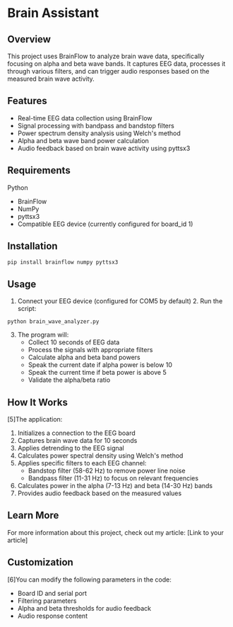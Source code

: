 # Brain Assistant

## Overview

This project uses BrainFlow to analyze brain wave data, specifically focusing on alpha and beta wave bands. It captures EEG data, processes it through various filters, and can trigger audio responses based on the measured brain wave activity.

## Features

- Real-time EEG data collection using BrainFlow
- Signal processing with bandpass and bandstop filters
- Power spectrum density analysis using Welch's method
- Alpha and beta wave band power calculation
- Audio feedback based on brain wave activity using pyttsx3

## Requirements

Python

- BrainFlow
- NumPy
- pyttsx3
- Compatible EEG device (currently configured for board_id 1)

## Installation

```
pip install brainflow numpy pyttsx3
```

## Usage

1. Connect your EEG device (configured for COM5 by default) 2. Run the script:

```
python brain_wave_analyzer.py
```

3. The program will:
   - Collect 10 seconds of EEG data
   - Process the signals with appropriate filters
   - Calculate alpha and beta band powers
   - Speak the current date if alpha power is below 10
   - Speak the current time if beta power is above 5
   - Validate the alpha/beta ratio

## How It Works

[5]The application:

1. Initializes a connection to the EEG board
2. Captures brain wave data for 10 seconds
3. Applies detrending to the EEG signal
4. Calculates power spectral density using Welch's method
5. Applies specific filters to each EEG channel:
   - Bandstop filter (58-62 Hz) to remove power line noise
   - Bandpass filter (11-31 Hz) to focus on relevant frequencies
6. Calculates power in the alpha (7-13 Hz) and beta (14-30 Hz) bands
7. Provides audio feedback based on the measured values

## Learn More

For more information about this project, check out my article: [Link to your article]

## Customization

[6]You can modify the following parameters in the code:

- Board ID and serial port
- Filtering parameters
- Alpha and beta thresholds for audio feedback
- Audio response content
